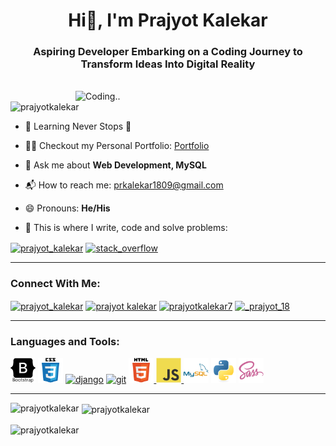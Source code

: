 <h1 align="center"> Hi👋, I'm Prajyot Kalekar</h1>
<h3 align="center">Aspiring Developer Embarking on a Coding Journey to Transform Ideas Into Digital Reality</h3>
<br>
<img align="right" alt="Coding.." width="400" src="https://cdn.dribbble.com/users/1162077/screenshots/3848914/programmer.gif"

<p align="left"> <img src="https://komarev.com/ghpvc/?username=prajyotkalekar&label=Profile%20views&color=0e75b6&style=flat" alt="prajyotkalekar" /></p>

- 🌱 Learning Never Stops 🚀

- 👨‍💻 Checkout my Personal Portfolio: <a href="https://prajyotkalekar.github.io/Portfolio/" target="_blank">Portfolio</a>

- 💬 Ask me about **Web Development, MySQL**

- 📬 How to reach me: prkalekar1809@gmail.com

- 😄 Pronouns: **He/His**

- 💪 This is where I write, code and solve problems:

<a href="https://github.com/prajyotkalekar" target="blank"><img align="center" src="https://cdn-icons-png.flaticon.com/128/733/733553.png" alt="prajyot_kalekar" height="35" width="35"/></a>
<a href="https://stackoverflow.com" target="blank"><img align="center" src="https://cdn-icons-png.flaticon.com/128/2111/2111628.png" alt="stack_overflow" height="35" width="35"/></a>

<hr>

<h3 align="left">Connect With Me:</h3>
<p align="left">
<a href="https://twitter.com/prajyot_kalekar" target="blank"><img align="center" src="https://raw.githubusercontent.com/rahuldkjain/github-profile-readme-generator/master/src/images/icons/Social/twitter.svg" alt="prajyot_kalekar" height="30" width="40" /></a>
<a href="https://linkedin.com/in/prajyot kalekar" target="blank"><img align="center" src="https://raw.githubusercontent.com/rahuldkjain/github-profile-readme-generator/master/src/images/icons/Social/linked-in-alt.svg" alt="prajyot kalekar" height="30" width="40"/></a>
<a href="https://fb.com/prajyotkalekar7" target="blank"><img align="center" src="https://raw.githubusercontent.com/rahuldkjain/github-profile-readme-generator/master/src/images/icons/Social/facebook.svg" alt="prajyotkalekar7" height="30" width="40"/></a>
<a href="https://instagram.com/_prajyot_18" target="blank"><img align="center" src="https://raw.githubusercontent.com/rahuldkjain/github-profile-readme-generator/master/src/images/icons/Social/instagram.svg" alt="_prajyot_18" height="30" width="40"/></a>
</p>

<hr>

<h3 align="left">Languages and Tools:</h3>
<p align="left"> <a href="https://getbootstrap.com" target="_blank" rel="noreferrer"><img src="https://raw.githubusercontent.com/devicons/devicon/master/icons/bootstrap/bootstrap-plain-wordmark.svg" alt="bootstrap" width="40" height="40"/></a> <a href="https://www.w3schools.com/css/" target="_blank" rel="noreferrer"><img src="https://raw.githubusercontent.com/devicons/devicon/master/icons/css3/css3-original-wordmark.svg" alt="css3" width="40" height="40"/></a> <a href="https://www.djangoproject.com/" target="_blank" rel="noreferrer"><img src="https://cdn.worldvectorlogo.com/logos/django.svg" alt="django" width="40" height="40"/></a> <a href="https://git-scm.com/" target="_blank" rel="noreferrer"> <img src="https://www.vectorlogo.zone/logos/git-scm/git-scm-icon.svg" alt="git" width="40" height="40"/></a> <a href="https://www.w3.org/html/" target="_blank" rel="noreferrer"><img src="https://raw.githubusercontent.com/devicons/devicon/master/icons/html5/html5-original-wordmark.svg" alt="html5" width="40" height="40"/> </a> <a href="https://developer.mozilla.org/en-US/docs/Web/JavaScript" target="_blank" rel="noreferrer"><img src="https://raw.githubusercontent.com/devicons/devicon/master/icons/javascript/javascript-original.svg" alt="javascript" width="40" height="40"/> </a> <a href="https://www.mysql.com/" target="_blank" rel="noreferrer"><img src="https://raw.githubusercontent.com/devicons/devicon/master/icons/mysql/mysql-original-wordmark.svg" alt="mysql" width="40" height="40"/></a> <a href="https://www.python.org" target="_blank" rel="noreferrer"><img src="https://raw.githubusercontent.com/devicons/devicon/master/icons/python/python-original.svg" alt="python" width="40" height="40"/></a> <a href="https://sass-lang.com" target="_blank" rel="noreferrer"><img src="https://raw.githubusercontent.com/devicons/devicon/master/icons/sass/sass-original.svg" alt="sass" width="40" height="40"/></a> </p>

<hr>

<p><img align="left" src="https://github-readme-stats.vercel.app/api/top-langs?username=prajyotkalekar&show_icons=true&locale=en&layout=compact" alt="prajyotkalekar" /></p>

<p>&nbsp;<img align="center" src="https://github-readme-stats.vercel.app/api?username=prajyotkalekar&show_icons=true&locale=en" alt="prajyotkalekar" /></p>

<p><img align="center" src="https://github-readme-streak-stats.herokuapp.com/?user=prajyotkalekar&" alt="prajyotkalekar" /></p>
